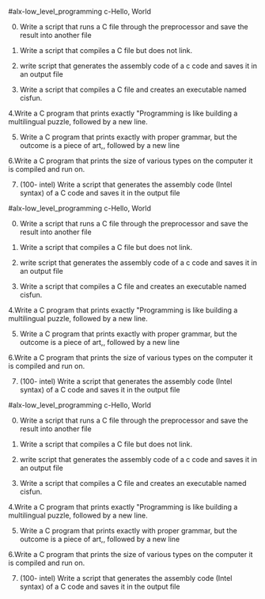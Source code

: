 #alx-low_level_programming
c-Hello, World



0. Write a script that runs a C file through the preprocessor and save the result into another file

1. Write a script that compiles a C file but does not link.

2. write script that generates the assembly code of a c code and saves it in an output file

3. Write a script that compiles a C file and creates an executable named cisfun.

4.Write a C program that prints exactly "Programming is like building a multilingual puzzle, followed by a new line.

5. Write a C program that prints exactly with proper grammar, but the outcome is a piece of art,, followed by a new line

6.Write a C program that prints the size of various types on the computer it is compiled and run on.

7. (100- intel) Write a script that generates the assembly code (Intel syntax) of a C code and saves it in the output file

#alx-low_level_programming
c-Hello, World



0. Write a script that runs a C file through the preprocessor and save the result into another file

1. Write a script that compiles a C file but does not link.

2. write script that generates the assembly code of a c code and saves it in an output file

3. Write a script that compiles a C file and creates an executable named cisfun.

4.Write a C program that prints exactly "Programming is like building a multilingual puzzle, followed by a new line.

5. Write a C program that prints exactly with proper grammar, but the outcome is a piece of art,, followed by a new line

6.Write a C program that prints the size of various types on the computer it is compiled and run on.

7. (100- intel) Write a script that generates the assembly code (Intel syntax) of a C code and saves it in the output file

#alx-low_level_programming
c-Hello, World



0. Write a script that runs a C file through the preprocessor and save the result into another file

1. Write a script that compiles a C file but does not link.

2. write script that generates the assembly code of a c code and saves it in an output file

3. Write a script that compiles a C file and creates an executable named cisfun.

4.Write a C program that prints exactly "Programming is like building a multilingual puzzle, followed by a new line.

5. Write a C program that prints exactly with proper grammar, but the outcome is a piece of art,, followed by a new line

6.Write a C program that prints the size of various types on the computer it is compiled and run on.

7. (100- intel) Write a script that generates the assembly code (Intel syntax) of a C code and saves it in the output file


